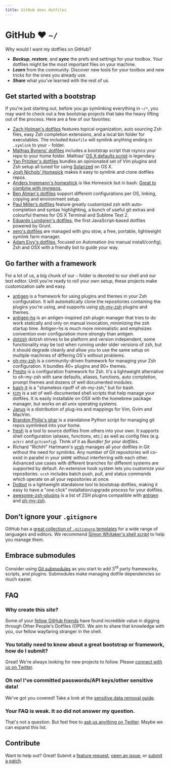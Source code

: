 ```yaml
---
title: GitHub does dotfiles
---
```


# GitHub ❤ `~/`

Why would I want my dotfiles on GitHub?

* **_Backup_**, **_restore_**, and **_sync_** the prefs and settings for your
toolbox. Your dotfiles might be the most important files on your machine.
* **_Learn_** from the community. Discover new tools for your toolbox and new
tricks for the ones you already use.
* **_Share_** what you've learned with the rest of us.

## Get started with a bootstrap

If you're just starting out, before you go symlinking everything in `~/*`,
you may want to check out a few bootstrap projects that take the heavy lifting
out of the process. Here are a few of our favorites:

* [Zach Holman's dotfiles](https://github.com/holman/dotfiles) features
topical organization, auto sourcing Zsh files, easy Zsh completion
extensions, and a local bin folder for executables. The included `Rakefile` will
symlink anything ending in `.symlink` to your `~` folder.
* [Mathias Bynens' dotfiles](https://github.com/mathiasbynens/dotfiles)
includes a bootstrap script that rsyncs your repo to your home folder.
Mathias' [OS X defaults
script](https://github.com/mathiasbynens/dotfiles/blob/master/.osx) is
legendary.
* [Yan Pritzker's dotfiles](https://github.com/skwp/dotfiles) bundles an
opinionated set of Vim plugins and Zsh setup all tuned for using
[Solarized](http://ethanschoonover.com/solarized) on OS X.
* [Josh Nichols' Homesick](https://github.com/technicalpickles/homesick)
makes it easy to symlink and clone dotfiles repos.
* [Anders Ingemann's homeshick](https://github.com/andsens/homeshick) is like
Homesick but in bash. [Great to combine with myrepos.](http://waiting-for-dev.github.io/blog/2014/05/04/distributable-and-organized-dotfiles-with-homeshick-and-mr/)
* [Ben Alman's dotfiles](https://github.com/cowboy/dotfiles) support
different configurations per OS, linking, copying and environment setup.
* [Paul Miller’s dotfiles](https://github.com/paulmillr/dotfiles) feature
greatly customized zsh with auto-completion and syntax highlighting,
a bunch of useful git extras and colourful themes for OS X Terminal and Sublime Text 2.
* [Eduardo Lundgren's dotfiles](https://github.com/eduardolundgren/dotfiles),
the first JavaScript-based dotfiles powered by Grunt.
* [xero's dotfiles](http://git.io/.files) are managed with gnu stow, a free, portable, lightweight symlink farm manager.
* [Adam Eivy's dotfiles](https://github.com/atomantic/dotfiles),
focused on Automation (no manual install/config), Zsh and OSX with a friendly bot to guide your way.

## Go farther with a framework

For a lot of us, a big chunk of our `~` folder is devoted to our shell and
our text editor. Until you're ready to roll your own setup, these projects make
customization safe and easy.

* [antigen](https://github.com/zsh-users/antigen) is a framework for
using plugins and themes in your Zsh configuration. It will automatically
clone the repositories containing the plugins you're using, and supports
using [oh-my-zsh](https://github.com/robbyrussell/oh-my-zsh) plugins and themes.
* [antigen-hs](https://github.com/Tarrasch/antigen-hs) is an antigen-inspired zsh plugin manager that tries to do work statically and only on manual invocation, minimizing the zsh startup time. Antigen-hs is much more minimalistic and emphsizes convention over configuration more strongly than antigen.
* [dotzsh](https://github.com/dotphiles/dotzsh) dotzsh strives to be platform and
version independent, some functionality may be lost when running under older
versions of zsh, but it should degrade cleanly and allow you to use the same
setup on multiple machines of differing OS's without problems.
* [oh-my-zsh](https://github.com/robbyrussell/oh-my-zsh) is a
community-driven framework for managing your Zsh configuration. It bundles
40+ plugins and 80+ themes.
* [Prezto](https://github.com/sorin-ionescu/prezto) is a configuration
framework for Zsh. It's a lightweight alternative to oh-my-zsh with sane
defaults, aliases, functions, auto completion, prompt themes and dozens of well
documented modules.
* [bash-it](https://github.com/revans/bash-it)
is a "shameless ripoff of oh-my-zsh," but for bash.
* [rcm](https://github.com/thoughtbot/rcm) is a set of well-documented shell
scripts that help manage your dotfiles. It is easily installable on OSX with the
homebrew package manager, but works on all unix operating systems.
* [Janus](https://github.com/carlhuda/janus) is a distribution of plug-ins
and mappings for Vim, Gvim and MacVim.
* [Brandon Philip's ghar](https://github.com/philips/ghar) is a standalone
Python script for managing git repos symlinked into your home.
* [fresh](https://github.com/freshshell/fresh) is a tool to source dotfiles
from others into your own. It supports shell configuration (aliases,
functions, etc.) as well as config files (e.g. `ackrc` and `gitconfig`).
Think of it as _Bundler for your dotfiles_.
* Richard "RichiH" Hartmann's [vcsh](https://github.com/RichiH/vcsh) manages
all your dotfiles in Git without the need for symlinks. Any number of Git
repositories will co-exist in parallel in your `$HOME` without interferring
with each other. Advanced use cases with different branches for different
systems are supported by default. An extensive hook system lets you customize
your repositories. `vcsh` includes batch push, pull, and status commands which
operate on all your repositories at once.
* [Dotbot](https://github.com/anishathalye/dotbot) is a lightweight standalone
tool to bootstrap dotfiles, making it easy to have a "one click"
installation/upgrade process for your dotfiles.
* [awesome-zsh-plugins](https://github.com/unixorn/awesome-zsh-plugins) is a list of ZSH plugins compatible with [antigen](https://github.com/zsh-users/antigen) and [oh-my-zsh](https://github.com/robbyrussell/oh-my-zsh).

## Don't ignore your `.gitignore`

GitHub has a [great collection of `.gitignore` templates](https://github.com/github/gitignore)
for a wide range of languages and editors. We recommend
[Simon Whitaker's shell script](https://github.com/simonwhitaker/gitignore-boilerplates)
to help you manage them.

## Embrace submodules

Consider using [Git submodules](http://help.github.com/submodules/) as you
start to add 3<sup>rd</sup> party frameworks, scripts, and plugins. Submodules make
managing dotfile dependencies so much easier.

## FAQ

### Why create this site?
Some of your [fellow GitHub friends](http://github.com/dotfiles) have
found incredible value in digging through Other People's Dotfiles
(OPD). We aim to share that knowledge with you, our fellow wayfaring
stranger in the shell.

### You totally need to know about a great bootstrap or framework, how do I submit?
Great! We're always looking for new projects to follow. Please [connect
with us on Twitter](http://twitter.com/octodots).

### Oh no! I've committed passwords/API keys/other sensitive data!
We've got you covered! Take a look at the [sensitive data removal
guide](http://help.github.com/remove-sensitive-data).

### Your FAQ is weak. It <em>so</em> did not answer my question.

That's not a question. But feel free to [ask us anything on
Twitter](http://twitter.com/octodots). Maybe we can expand this list.

## Contribute

Want to help out? Great! Submit a [feature request](https://github.com/dotfiles/dotfiles.github.com/issues), [open an issue](https://github.com/dotfiles/dotfiles.github.com/issues), or [submit a patch](https://github.com/dotfiles/dotfiles.github.com).
